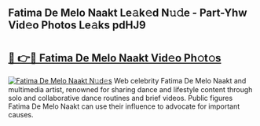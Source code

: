 ## Fatima De Melo Naakt Le𝚊k𝚎d N𝚞𝚍e - Part-Yhw Vid𝚎o Photos Le𝚊ks pdHJ9

# <h2><a href="http://fb00at.evod.top/?m=Fatima+De+Melo+Naakt">🔗 👉🔴 Fatima De Melo Naakt Vid𝚎o Ph𝚘t𝚘s</a></h2>

[![Fatima De Melo Naakt N𝚞d𝚎s](https://i.imgur.com/8V9OHl7.gif)](http://fb00at.evod.top/?m=Fatima+De+Melo+Naakt)
Web celebrity Fatima De Melo Naakt and multimedia artist, renowned for sharing dance and lifestyle content through solo and collaborative dance routines and brief videos. Public figures Fatima De Melo Naakt can use their influence to advocate for important causes. 
